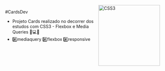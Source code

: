 <div>
  <img align="right" src="https://user-images.githubusercontent.com/94927107/203792051-e6658a4e-8365-4283-b3a5-77ad1aaf7bb8.png" alt="CSS3" width="200px">
</div>

#CardsDev

- Projeto Cards realizado no decorrer dos estudos com CSS3 - Flexbox e Media Queries 📝💻🚀
- #️⃣mediaquery #️⃣flexbox #️⃣responsive
